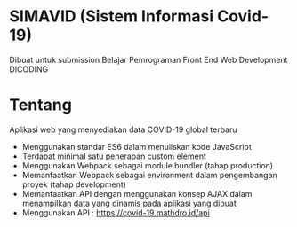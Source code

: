 # SIMAVID (Sistem Informasi Covid-19)
Dibuat untuk submission Belajar Pemrograman Front End Web Development DICODING
##

# Tentang
Aplikasi web yang menyediakan data COVID-19 global terbaru
- Menggunakan standar ES6 dalam menuliskan kode JavaScript
- Terdapat minimal satu penerapan custom element
- Menggunakan Webpack sebagai module bundler (tahap production) 
- Memanfaatkan Webpack sebagai environment dalam pengembangan proyek (tahap development) 
- Memanfaatkan API dengan menggunakan konsep AJAX dalam menampilkan data yang dinamis pada aplikasi yang dibuat 
- Menggunakan API : https://covid-19.mathdro.id/api
